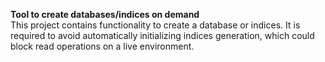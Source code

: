 **Tool to create databases/indices on demand**  
This project contains functionality to create a database or indices.
It is required to avoid automatically initializing indices generation, which could block read operations on a live environment.